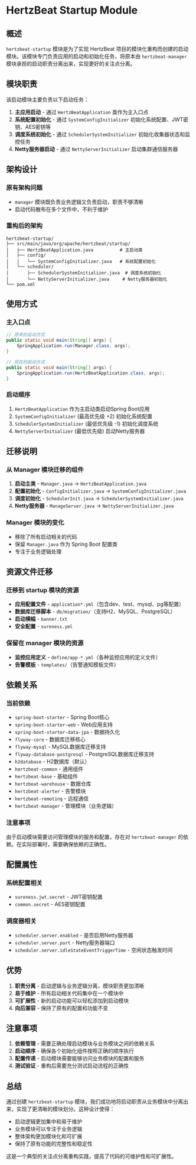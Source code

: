 # HertzBeat Startup Module

## 概述

`hertzbeat-startup` 模块是为了实现 HertzBeat 项目的模块化重构而创建的启动模块。该模块专门负责应用的启动和初始化任务，将原本由 `hertzbeat-manager` 模块承担的启动职责分离出来，实现更好的关注点分离。

## 模块职责

该启动模块主要负责以下启动任务：

1. **主应用启动** - 通过 `HertzBeatApplication` 类作为主入口点
2. **系统配置初始化** - 通过 `SystemConfigInitializer` 初始化系统配置、JWT密钥、AES密钥等
3. **调度系统初始化** - 通过 `SchedulerSystemInitializer` 初始化收集器状态和监控任务
4. **Netty服务器启动** - 通过 `NettyServerInitializer` 启动集群通信服务器

## 架构设计

### 原有架构问题
- `manager` 模块既负责业务逻辑又负责启动，职责不够清晰
- 启动代码散布在多个文件中，不利于维护

### 重构后的架构
```
hertzbeat-startup/
├── src/main/java/org/apache/hertzbeat/startup/
│   ├── HertzBeatApplication.java          # 主启动类
│   ├── config/
│   │   └── SystemConfigInitializer.java   # 系统配置初始化
│   └── scheduler/
│       ├── SchedulerSystemInitializer.java  # 调度系统初始化
│       └── NettyServerInitializer.java     # Netty服务器初始化
└── pom.xml
```

## 使用方式

### 主入口点
```java
// 原来的启动方式
public static void main(String[] args) {
    SpringApplication.run(Manager.class, args);
}

// 现在的启动方式
public static void main(String[] args) {
    SpringApplication.run(HertzBeatApplication.class, args);
}
```

### 启动顺序
1. `HertzBeatApplication` 作为主启动类启动Spring Boot应用
2. `SystemConfigInitializer` (最高优先级 +2) 初始化系统配置
3. `SchedulerSystemInitializer` (最低优先级 -1) 初始化调度系统
4. `NettyServerInitializer` (最低优先级) 启动Netty服务器

## 迁移说明

### 从 Manager 模块迁移的组件
1. **启动主类** - `Manager.java` → `HertzBeatApplication.java`
2. **配置初始化** - `ConfigInitializer.java` → `SystemConfigInitializer.java`
3. **调度初始化** - `SchedulerInit.java` → `SchedulerSystemInitializer.java`
4. **Netty服务器** - `ManageServer.java` → `NettyServerInitializer.java`

### Manager 模块的变化
- 移除了所有启动相关的代码
- 保留 `Manager.java` 作为 Spring Boot 配置类
- 专注于业务逻辑处理

## 资源文件迁移

### 迁移到 startup 模块的资源
- **应用配置文件** - `application*.yml`（包含dev、test、mysql、pg等配置）
- **数据库迁移脚本** - `db/migration/`（支持H2、MySQL、PostgreSQL）
- **启动横幅** - `banner.txt`
- **安全配置** - `sureness.yml`

### 保留在 manager 模块的资源
- **监控应用定义** - `define/app-*.yml`（各种监控应用的定义文件）
- **告警模板** - `templates/`（告警通知模板文件）

## 依赖关系

### 当前依赖
- `spring-boot-starter` - Spring Boot核心
- `spring-boot-starter-web` - Web应用支持
- `spring-boot-starter-data-jpa` - 数据持久化
- `flyway-core` - 数据库迁移核心
- `flyway-mysql` - MySQL数据库迁移支持
- `flyway-database-postgresql` - PostgreSQL数据库迁移支持
- `h2database` - H2数据库（默认）
- `hertzbeat-common` - 通用组件
- `hertzbeat-base` - 基础组件
- `hertzbeat-warehouse` - 数据仓库
- `hertzbeat-alerter` - 告警模块
- `hertzbeat-remoting` - 远程通信
- `hertzbeat-manager` - 管理模块（业务逻辑）

### 注意事项
由于启动模块需要访问管理模块的服务和配置，存在对 `hertzbeat-manager` 的依赖。在实际部署时，需要确保依赖的正确性。

## 配置属性

### 系统配置相关
- `sureness.jwt.secret` - JWT密钥配置
- `common.secret` - AES密钥配置

### 调度器相关
- `scheduler.server.enabled` - 是否启用Netty服务器
- `scheduler.server.port` - Netty服务器端口
- `scheduler.server.idleStateEventTriggerTime` - 空闲状态触发时间

## 优势

1. **职责分离** - 启动逻辑与业务逻辑分离，模块职责更加清晰
2. **易于维护** - 所有启动相关代码集中在一个模块中
3. **可扩展性** - 新的启动功能可以轻松添加到启动模块
4. **向后兼容** - 保持了原有的配置和功能不变

## 注意事项

1. **依赖管理** - 需要正确处理启动模块与业务模块之间的依赖关系
2. **启动顺序** - 确保各个初始化组件按照正确的顺序执行
3. **配置传递** - 启动模块需要能够访问业务模块的配置和服务
4. **测试验证** - 重构后需要充分测试启动流程的正确性

## 总结

通过创建 `hertzbeat-startup` 模块，我们成功地将启动职责从业务模块中分离出来，实现了更清晰的模块划分。这种设计使得：

- 启动逻辑更加集中和易于维护
- 业务模块可以专注于业务逻辑
- 整体架构更加模块化和可扩展
- 保持了原有功能的完整性和稳定性

这是一个典型的关注点分离重构实践，提高了代码的可维护性和可扩展性。